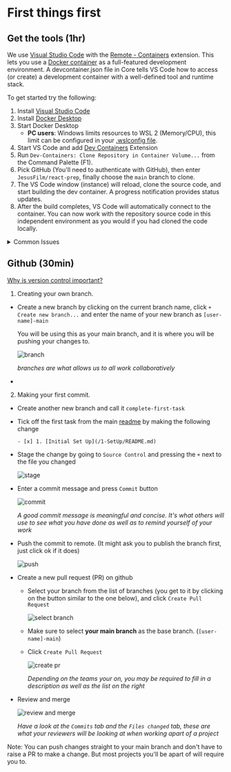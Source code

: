 # First things first

## Get the tools (1hr)

We use [Visual Studio Code](https://code.visualstudio.com/) with the [Remote - Containers](https://marketplace.visualstudio.com/items?itemName=ms-vscode-remote.remote-containers) extension. This lets you use a [Docker container](https://docker.com/) as a full-featured development environment. A devcontainer.json file in Core tells VS Code how to access (or create) a development container with a well-defined tool and runtime stack.

To get started try the following:

1. Install [Visual Studio Code](https://code.visualstudio.com/)
1. Install [Docker Desktop](https://www.docker.com/get-started)
1. Start Docker Desktop
   - **PC users**: Windows limits resources to WSL 2 (Memory/CPU), this limit can be configured in your [.wslconfig file](https://docs.microsoft.com/en-us/windows/wsl/wsl-config#configure-global-options-with-wslconfig).
1. Start VS Code and add [Dev Containers](https://marketplace.visualstudio.com/items?itemName=ms-vscode-remote.remote-containers) Extension
1. Run `Dev-Containers: Clone Repository in Container Volume...` from the Command Palette (F1).
1. Pick GitHub (You'll need to authenticate with GitHub), then enter `JesusFilm/react-prep`, finally choose the `main` branch to clone.
1. The VS Code window (instance) will reload, clone the source code, and start building the dev container. A progress notification provides status updates.
1. After the build completes, VS Code will automatically connect to the container. You can now work with the repository source code in this independent environment as you would if you had cloned the code locally.

<details>
<summary>Common Issues</summary>

### VS Code fails to build container on Mac

```
docker-compose version --short
fork/exec /usr/local/bin/docker-compose-v1: bad CPU type in executable
```

1. Open Docker Desktop
1. Go to Settings -> General, and scroll down to the bottom
1. Tick 'Use Docker Compose V2'
1. Click 'Apply & Restart'
1. Go to VS code and run 'Rebuild Container'. The container should now build successfully

### Container is running slowly or crashing on Mac

1. Open Docker Desktop
1. Go to settings -> Resources -> Advanced
1. Set CPUs: 7, Memory: 12.00GB, Swap: 4GB
1. Click 'Apply & Restart'
</details>

## Github (30min)

[Why is version control important?](https://www.youtube.com/watch?v=uUuTYDg9XoI&ab_channel=CodemySchool)

1. Creating your own branch.

- Create a new branch by clicking on the current branch name, click `+ Create new branch...` and enter the name of your new branch as `[user-name]-main`

  You will be using this as your main branch, and it is where you will be pushing your changes to.

  ![branch](https://drive.google.com/uc?export=view&id=14bKh6_feK7b86DTt-zT_AlpOfM3Mikpr)

  _branches are what allows us to all work collaboratively_

-

2. Making your first commit.

- Create another new branch and call it `complete-first-task`

- Tick off the first task from the main [readme](../README.md) by making the following change

  ```
  - [x] 1. [Initial Set Up](/1-SetUp/README.md)
  ```

- Stage the change by going to `Source Control` and pressing the `+` next to the file you changed

  ![stage](https://lh6.googleusercontent.com/w1sIrrHabKcyRfZe2IKPgZS7IT5bkdrWDSSJsHEHaLrBWqX27zP0MXeg65SyPlAtHvU=w2400)

- Enter a commit message and press `Commit` button

  ![commit](https://lh4.googleusercontent.com/t3TWGzGr9mKa-GCa643hBKe4vzra0FFDZNMCFJMcNn4KfCYDKqxjPi6sTgDvbdfYRuM=w2400)

  _A good commit message is meaningful and concise. It's what others will use to see what you have done as well as to remind yourself of your work_

- Push the commit to remote. (It might ask you to publish the branch first, just click ok if it does)

  ![push](https://lh6.googleusercontent.com/-ojCbxhpX54_7lgQDCRIFJ-1Q6w8eFkP4laQUCe0lxGEQTUcv1QkxNUNbc_GlayBYRo=w2400)

- Create a new pull request (PR) on github

  - Select your branch from the list of branches (you get to it by clicking on the button similar to the one below), and click `Create Pull Request`

    ![select branch](https://lh5.googleusercontent.com/UwMIYiBhEfGA5xRxO11vg4RMvBQCqxExWOZhLGq-0z1DLoNZU44fTUA26IRSPopObzA=w2400)

  - Make sure to select **your main branch** as the base branch. (`[user-name]-main`)

  - Click `Create Pull Request`

    ![create pr](https://lh6.googleusercontent.com/h8NZUIqBl2-LMtfrWIh52KlTdlDKYWalIxvziIOknGFFn-68K1kVcmcZr-N2AkdfLec=w2400)

    _Depending on the teams your on, you may be required to fill in a description as well as the list on the right_

- Review and merge

  ![review and merge](https://lh3.googleusercontent.com/hICRLK6D6YSU0ajmFxgTuK9GwTvk8XAY3q2SvIF2wT6zcWzMYzp1_JY2kxq3JPEjiq8=w2400)

  _Have a look at the `Commits` tab and the `Files changed` tab, these are what your reviewers will be looking at when working apart of a project_

Note: You can push changes straight to your main branch and don't have to raise a PR to make a change. But most projects you'll be apart of will require you to.
